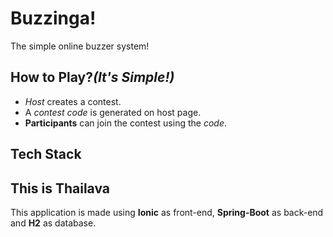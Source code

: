 # Buzzinga!

The simple online buzzer system!

## How to Play?_(It's Simple!)_

* *Host* creates a contest. 
* A _contest code_ is generated on host page.
* **Participants** can join the contest using the _code_.

## Tech Stack
## This is Thailava
This application is made using **Ionic** as front-end, **Spring-Boot** as back-end and **H2** as database.
